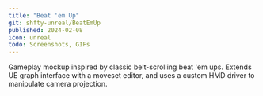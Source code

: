 ```yaml
---
title: "Beat 'em Up"
git: shfty-unreal/BeatEmUp
published: 2024-02-08
icon: unreal
todo: Screenshots, GIFs
---
```


Gameplay mockup inspired by classic belt-scrolling beat 'em ups.
Extends UE graph interface with a moveset editor, and uses a custom HMD driver to manipulate camera projection.

